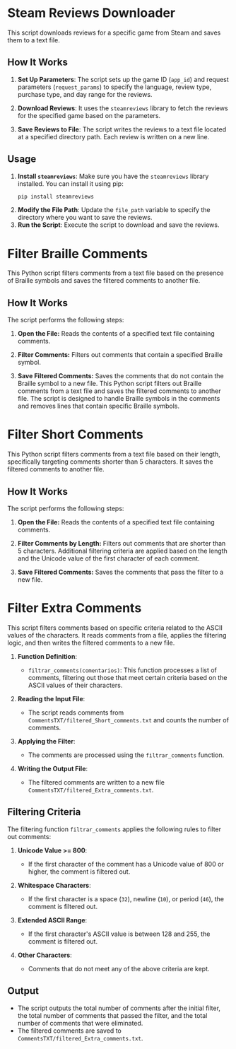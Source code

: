 # Steam Reviews Downloader

This script downloads reviews for a specific game from Steam and saves them to a text file.

## How It Works

1. **Set Up Parameters**: The script sets up the game ID (`app_id`) and request parameters (`request_params`) to specify the language, review type, purchase type, and day range for the reviews.

2. **Download Reviews**: It uses the `steamreviews` library to fetch the reviews for the specified game based on the parameters.

3. **Save Reviews to File**: The script writes the reviews to a text file located at a specified directory path. Each review is written on a new line.

## Usage

1. **Install `steamreviews`**: Make sure you have the `steamreviews` library installed. You can install it using pip:
   ```bash
   pip install steamreviews
   ```
2. **Modify the File Path**: Update the `file_path` variable to specify the directory where you want to save the reviews.
3. **Run the Script**: Execute the script to download and save the reviews.

# Filter Braille Comments

This Python script filters comments from a text file based on the presence of Braille symbols and saves the filtered comments to another file.

## How It Works

The script performs the following steps:

1. **Open the File:** Reads the contents of a specified text file containing comments.

2. **Filter Comments:** Filters out comments that contain a specified Braille symbol.

3. **Save Filtered Comments:** Saves the comments that do not contain the Braille symbol to a new file.
   This Python script filters out Braille comments from a text file and saves the filtered comments to another file. The script is designed to handle Braille symbols in the comments and removes lines that contain specific Braille symbols.


# Filter Short Comments

This Python script filters comments from a text file based on their length, specifically targeting comments shorter than 5 characters. It saves the filtered comments to another file.

## How It Works

The script performs the following steps:

1. **Open the File:** Reads the contents of a specified text file containing comments.

2. **Filter Comments by Length:** Filters out comments that are shorter than 5 characters. Additional filtering criteria are applied based on the length and the Unicode value of the first character of each comment.

3. **Save Filtered Comments:** Saves the comments that pass the filter to a new file.


# Filter Extra Comments

This script filters comments based on specific criteria related to the ASCII values of the characters. It reads comments from a file, applies the filtering logic, and then writes the filtered comments to a new file.

1. **Function Definition**:

   - `filtrar_comments(comentarios)`: This function processes a list of comments, filtering out those that meet certain criteria based on the ASCII values of their characters.

2. **Reading the Input File**:

   - The script reads comments from `CommentsTXT/filtered_Short_comments.txt` and counts the number of comments.

3. **Applying the Filter**:

   - The comments are processed using the `filtrar_comments` function.

4. **Writing the Output File**:
   - The filtered comments are written to a new file `CommentsTXT/filtered_Extra_comments.txt`.

## Filtering Criteria

The filtering function `filtrar_comments` applies the following rules to filter out comments:

1. **Unicode Value >= 800**:
    - If the first character of the comment has a Unicode value of 800 or higher, the comment is filtered out.

2. **Whitespace Characters**:
    - If the first character is a space (`32`), newline (`10`), or period (`46`), the comment is filtered out.

3. **Extended ASCII Range**:
    - If the first character's ASCII value is between 128 and 255, the comment is filtered out.

4. **Other Characters**:
    - Comments that do not meet any of the above criteria are kept.

## Output

- The script outputs the total number of comments after the initial filter, the total number of comments that passed the filter, and the total number of comments that were eliminated.
- The filtered comments are saved to `CommentsTXT/filtered_Extra_comments.txt`.

